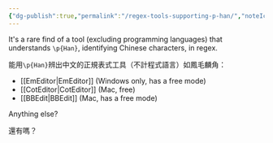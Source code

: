 ```yaml
---
{"dg-publish":true,"permalink":"/regex-tools-supporting-p-han/","noteIcon":"2"}
---
```


It's a rare find of a tool (excluding programming languages) that understands `\p{Han}`, identifying Chinese characters, in regex.

能用`\p{Han}`辨出中文的正規表式工具（不計程式語言）如鳳毛麟角：

- [[EmEditor\|EmEditor]] (Windows only, has a free mode)
- [[CotEditor\|CotEditor]] (Mac, free)
- [[BBEdit\|BBEdit]] (Mac, has a free mode)

Anything else?

還有嗎？